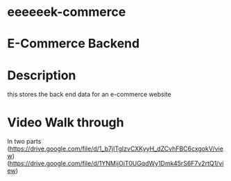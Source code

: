 # eeeeeek-commerce

# E-Commerce Backend

# Description

this stores the back end data for an e-commerce website

# Video Walk through

In two parts
(https://drive.google.com/file/d/1_b7jITgIzvCXKyyH_dZCvhFBC6cxgokV/view)
(https://drive.google.com/file/d/1YNMijOiT0UGqdWy1Dmk45rS6F7v2rtQ1/view)
